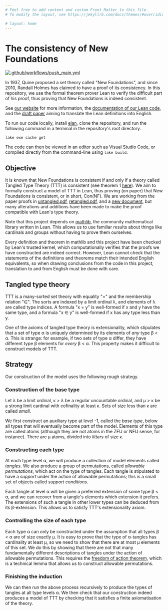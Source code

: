 ```yaml
---
# Feel free to add content and custom Front Matter to this file.
# To modify the layout, see https://jekyllrb.com/docs/themes/#overriding-theme-defaults

# layout: home
---
```


# The consistency of New Foundations

[![.github/workflows/push_main.yml](https://github.com/leanprover-community/con-nf/actions/workflows/push_main.yml/badge.svg)](https://github.com/leanprover-community/con-nf/actions/workflows/push_main.yml)

In 1937, Quine proposed a set theory called "New Foundations", and since 2010, Randall Holmes has claimed to have a proof of its consistency.
In this repository, we use the formal theorem prover Lean to verify the difficult part of his proof, thus proving that New Foundations is indeed consistent.

See [our website](https://leanprover-community.github.io/con-nf/) for more information, the [documentation of our Lean code](https://leanprover-community.github.io/con-nf/doc/), and the [draft paper](https://zeramorphic.github.io/con-nf-paper/main.pdf) aiming to translate the Lean definitions into English.

To run our code locally, install [elan](https://github.com/leanprover/elan), clone the repository, and run the following command in a terminal in the repository's root directory.
```
lake exe cache get
```
The code can then be viewed in an editor such as Visual Studio Code, or compiled directly from the command-line using `lake build`.

## Objective

It is known that New Foundations is consistent if and only if a theory called Tangled Type Theory (TTT) is consistent (see theorem 1 [here](https://randall-holmes.github.io/Papers/tangled.pdf)).
We aim to formally construct a model of TTT in Lean, thus proving (on paper) that New Foundations is consistent, or in short, Con(NF).
We are working from the paper proofs in [untangled.pdf](https://randall-holmes.github.io/Nfproof/untangled.pdf), [retangled.pdf](https://randall-holmes.github.io/Nfproof/retangled.pdf), and a [new document](https://randall-holmes.github.io/Nfproof/newnfdoc.pdf), but many alterations and additions have been made to make the proof compatible with Lean's type theory.

Note that this project depends on [mathlib](https://github.com/leanprover-community/mathlib4), the community mathematical library written in Lean.
This allows us to use familiar results about things like cardinals and groups without having to prove them ourselves.

Every definition and theorem in mathlib and this project have been checked by Lean's trusted kernel, which computationally verifies that the proofs we have constructed are indeed correct.
However, Lean cannot check that the statements of the definitions and theorems match their intended English equivalents, so when drawing conclusions from the code in this project, translation to and from English must be done with care.

## Tangled type theory

TTT is a many-sorted set theory with equality "=" and the membership relation "∈".
The sorts are indexed by a limit ordinal λ, and elements of λ are called type indices.
A formula "x = y" is well-formed if x and y have the same type, and a formula "x ∈ y" is well-formed if x has any type less than y.

One of the axioms of tangled type theory is extensionality, which stipulates that a set of type α is uniquely determined by its elements of *any* type β < α.
This is strange: for example, if two sets of type α differ, they have different type β elements for *every* β < α.
This property makes it difficult to construct models of TTT.

## Strategy

Our construction of the model uses the following rough strategy.

### Construction of the base type

Let λ be a limit ordinal, κ > λ be a regular uncountable ordinal, and μ > κ be a strong limit cardinal with cofinality at least κ.
Sets of size less than κ are called *small*.

We first construct an auxiliary type at level -1, called the *base type*, below all types that will eventually become part of the model.
Elements of this type are called atoms (although they are not atoms in the ZFU or NFU sense, for instance).
There are μ atoms, divided into *litters* of size κ.

### Constructing each type

At each type level α, we will produce a collection of model elements called *tangles*.
We also produce a group of permutations, called *allowable permutations*, which act on the type of tangles.
Each tangle is stipulated to have a *support* under the action of allowable permutations; this is a small set of objects called *support conditions*.

Each tangle at level α will be given a preferred extension of some type β < α, and we can recover from a tangle's elements which extension it prefers.
The extensions of such a tangle in other lower types can be deduced from its β-extension.
This allows us to satisfy TTT's extensionality axiom.

### Controlling the size of each type

Each type α can only be constructed under the assumption that all types β < α are of size exactly μ.
It is easy to prove that the type of α-tangles has cardinality at least μ, so we need to show that there are at most μ elements of this set.
We do this by showing that there are not that many fundamentally different descriptions of tangles under the action of allowable permutations.
This requires the [freedom of action theorem](https://leanprover-community.github.io/con-nf/doc/ConNF/Foa/Result.html#ConNF.StructApprox.freedom_of_action), which is a technical lemma that allows us to construct allowable permutations.

### Finishing the induction

We can then run the above process recursively to produce the types of tangles at all type levels α.
We then check that our construction indeed produces a model of TTT by checking that it satisfies a finite axiomatisation of the theory.
